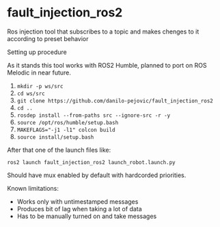 # fault_injection_ros2
Ros injection tool that subscribes to a topic and makes chenges to it according to preset behavior

Setting up procedure

As it stands this tool works with ROS2 Humble, planned to port on ROS Melodic in near future. 

1. `mkdir -p ws/src` 
2. `cd ws/src`
3. `git clone https://github.com/danilo-pejovic/fault_injection_ros2`
4. `cd ..`
5. `rosdep install --from-paths src --ignore-src -r -y`
6. `source /opt/ros/humble/setup.bash`
7. `MAKEFLAGS="-j1 -l1" colcon build`
8. `source install/setup.bash`

After that one of the launch files like: 
 
  `ros2 launch fault_injection_ros2 launch_robot.launch.py`

Should have mux enabled by default with hardcorded priorities.

Known limitations: 

- Works only with untimestamped messages
- Produces bit of lag when taking a lot of data
- Has to be manually turned on and take messages
